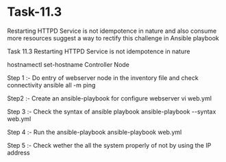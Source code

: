 # Task-11.3

 Restarting HTTPD Service is not idempotence in nature and also consume more resources suggest a way to rectify this challenge in Ansible playbook
 
 Task 11.3  Restarting HTTPD Service is not idempotence in nature

hostnamectl set-hostname Controller Node

Step 1 :- Do entry of webserver node in the inventory file and check connectivity
ansible all -m ping
 
Step2 :- Create an ansible-playbook for configure webserver
vi web.yml

Step 3 :- Check the syntax of ansible playbook
ansible-playbook --syntax web.yml

Step 4 :- Run the ansible-playbook
ansible-playbook web.yml

Step 5 :- Check wether the all the system properly of not 
by using the IP address 


 
 
